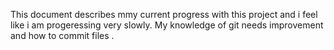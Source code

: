 This document describes mmy current progress with this project and i feel like i am progeressing very slowly. My knowledge of git needs improvement and how to commit files .
